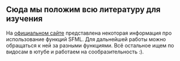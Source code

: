 ## Сюда мы положим всю литературу для изучения ##

На [официальном сайте](https://www.sfml-dev.org/tutorials/2.6/) представлена некоторая информация про использование функций SFML. 
Для дальнейшей работы можно обращаться к ней за разными функциями. Всё остальное ищем по видосам в ютубе и работаем на сообразительность :).
